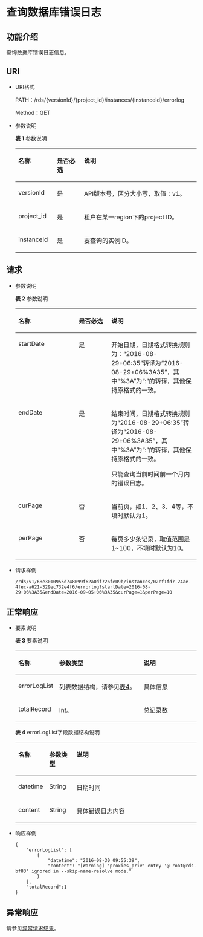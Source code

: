 # 查询数据库错误日志<a name="zh-cn_topic_0037147510"></a>

## 功能介绍<a name="section61759636"></a>

查询数据库错误日志信息。

## URI<a name="section18965813"></a>

-   URI格式

    PATH：/rds/\{versionId\}/\{project\_id\}/instances/\{instanceId\}/errorlog

    Method：GET

-   参数说明

    **表 1**  参数说明

    <a name="table58427690"></a>
    <table><thead align="left"><tr id="row1482002"><th class="cellrowborder" valign="top" width="21.3%" id="mcps1.2.4.1.1"><p id="p52933326"><a name="p52933326"></a><a name="p52933326"></a>名称</p>
    </th>
    <th class="cellrowborder" valign="top" width="14.91%" id="mcps1.2.4.1.2"><p id="p59740974"><a name="p59740974"></a><a name="p59740974"></a>是否必选</p>
    </th>
    <th class="cellrowborder" valign="top" width="63.79%" id="mcps1.2.4.1.3"><p id="p7180698"><a name="p7180698"></a><a name="p7180698"></a>说明</p>
    </th>
    </tr>
    </thead>
    <tbody><tr id="row17851661144942"><td class="cellrowborder" valign="top" width="21.3%" headers="mcps1.2.4.1.1 "><p id="p39523672144946"><a name="p39523672144946"></a><a name="p39523672144946"></a>versionId</p>
    </td>
    <td class="cellrowborder" valign="top" width="14.91%" headers="mcps1.2.4.1.2 "><p id="p47300898144946"><a name="p47300898144946"></a><a name="p47300898144946"></a>是</p>
    </td>
    <td class="cellrowborder" valign="top" width="63.79%" headers="mcps1.2.4.1.3 "><p id="p6167557144946"><a name="p6167557144946"></a><a name="p6167557144946"></a>API版本号，区分大小写，取值：v1。</p>
    </td>
    </tr>
    <tr id="row44765691"><td class="cellrowborder" valign="top" width="21.3%" headers="mcps1.2.4.1.1 "><p id="p2142393"><a name="p2142393"></a><a name="p2142393"></a>project_id</p>
    </td>
    <td class="cellrowborder" valign="top" width="14.91%" headers="mcps1.2.4.1.2 "><p id="p39316155"><a name="p39316155"></a><a name="p39316155"></a>是</p>
    </td>
    <td class="cellrowborder" valign="top" width="63.79%" headers="mcps1.2.4.1.3 "><p id="p30492010"><a name="p30492010"></a><a name="p30492010"></a>租户在某一region下的project ID。</p>
    </td>
    </tr>
    <tr id="row5992637"><td class="cellrowborder" valign="top" width="21.3%" headers="mcps1.2.4.1.1 "><p id="p15641626"><a name="p15641626"></a><a name="p15641626"></a>instanceId</p>
    </td>
    <td class="cellrowborder" valign="top" width="14.91%" headers="mcps1.2.4.1.2 "><p id="p59012183"><a name="p59012183"></a><a name="p59012183"></a>是</p>
    </td>
    <td class="cellrowborder" valign="top" width="63.79%" headers="mcps1.2.4.1.3 "><p id="p15257500"><a name="p15257500"></a><a name="p15257500"></a>要查询的实例ID。</p>
    </td>
    </tr>
    </tbody>
    </table>


## 请求<a name="section36474591"></a>

-   参数说明

    **表 2**  参数说明

    <a name="table22478116"></a>
    <table><thead align="left"><tr id="row12299945"><th class="cellrowborder" valign="top" width="33.33%" id="mcps1.2.4.1.1"><p id="p56771492"><a name="p56771492"></a><a name="p56771492"></a>名称</p>
    </th>
    <th class="cellrowborder" valign="top" width="17.919999999999998%" id="mcps1.2.4.1.2"><p id="p35088115"><a name="p35088115"></a><a name="p35088115"></a>是否必选</p>
    </th>
    <th class="cellrowborder" valign="top" width="48.75%" id="mcps1.2.4.1.3"><p id="p23565055"><a name="p23565055"></a><a name="p23565055"></a>说明</p>
    </th>
    </tr>
    </thead>
    <tbody><tr id="row35621668174547"><td class="cellrowborder" valign="top" width="33.33%" headers="mcps1.2.4.1.1 "><p id="p24007821174547"><a name="p24007821174547"></a><a name="p24007821174547"></a>startDate</p>
    </td>
    <td class="cellrowborder" valign="top" width="17.919999999999998%" headers="mcps1.2.4.1.2 "><p id="p65585369174547"><a name="p65585369174547"></a><a name="p65585369174547"></a>是</p>
    </td>
    <td class="cellrowborder" valign="top" width="48.75%" headers="mcps1.2.4.1.3 "><p id="p10814706174547"><a name="p10814706174547"></a><a name="p10814706174547"></a>开始日期，日期格式转换规则为：“2016-08-29+06:35”转译为“2016-08-29+06%3A35”，其中“%3A”为“:”的转译，其他保持原格式的一致。</p>
    </td>
    </tr>
    <tr id="row56153746174547"><td class="cellrowborder" valign="top" width="33.33%" headers="mcps1.2.4.1.1 "><p id="p32183997174547"><a name="p32183997174547"></a><a name="p32183997174547"></a>endDate</p>
    </td>
    <td class="cellrowborder" valign="top" width="17.919999999999998%" headers="mcps1.2.4.1.2 "><p id="p56766964174547"><a name="p56766964174547"></a><a name="p56766964174547"></a>是</p>
    </td>
    <td class="cellrowborder" valign="top" width="48.75%" headers="mcps1.2.4.1.3 "><p id="p185070539196"><a name="p185070539196"></a><a name="p185070539196"></a>结束时间，日期格式转换规则为“2016-08-29+06:35”转译为“2016-08-29+06%3A35”，其中“%3A”为“:”的转译，其他保持原格式的一致。</p>
    <p id="p34721363174547"><a name="p34721363174547"></a><a name="p34721363174547"></a>只能查询当前时间前一个月内的错误日志。</p>
    </td>
    </tr>
    <tr id="row50978547174547"><td class="cellrowborder" valign="top" width="33.33%" headers="mcps1.2.4.1.1 "><p id="p11832481174547"><a name="p11832481174547"></a><a name="p11832481174547"></a>curPage</p>
    </td>
    <td class="cellrowborder" valign="top" width="17.919999999999998%" headers="mcps1.2.4.1.2 "><p id="p18906893174547"><a name="p18906893174547"></a><a name="p18906893174547"></a>否</p>
    </td>
    <td class="cellrowborder" valign="top" width="48.75%" headers="mcps1.2.4.1.3 "><p id="p55063325174547"><a name="p55063325174547"></a><a name="p55063325174547"></a>当前页，如1、2、3、4等，不填时默认为1。</p>
    </td>
    </tr>
    <tr id="row28033904174547"><td class="cellrowborder" valign="top" width="33.33%" headers="mcps1.2.4.1.1 "><p id="p10063368174547"><a name="p10063368174547"></a><a name="p10063368174547"></a>perPage</p>
    </td>
    <td class="cellrowborder" valign="top" width="17.919999999999998%" headers="mcps1.2.4.1.2 "><p id="p9826466174547"><a name="p9826466174547"></a><a name="p9826466174547"></a>否</p>
    </td>
    <td class="cellrowborder" valign="top" width="48.75%" headers="mcps1.2.4.1.3 "><p id="p57746301174547"><a name="p57746301174547"></a><a name="p57746301174547"></a>每页多少条记录，取值范围是1~100，不填时默认为10。</p>
    </td>
    </tr>
    </tbody>
    </table>

-   请求样例

    ```
    /rds/v1/68e3010955d748099f62a0df726fe09b/instances/02cf1fd7-24ae-4fec-a621-329ec732e4f6/errorlog?startDate=2016-08-29+06%3A35&endDate=2016-09-05+06%3A35&curPage=1&perPage=10
    ```


## 正常响应<a name="section59835867"></a>

-   要素说明

    **表 3**  要素说明

    <a name="table29752153"></a>
    <table><thead align="left"><tr id="row62070345"><th class="cellrowborder" valign="top" width="16.6%" id="mcps1.2.4.1.1"><p id="p61642077"><a name="p61642077"></a><a name="p61642077"></a>名称</p>
    </th>
    <th class="cellrowborder" valign="top" width="50.07%" id="mcps1.2.4.1.2"><p id="p26952341"><a name="p26952341"></a><a name="p26952341"></a>参数类型</p>
    </th>
    <th class="cellrowborder" valign="top" width="33.33%" id="mcps1.2.4.1.3"><p id="p35656026"><a name="p35656026"></a><a name="p35656026"></a>说明</p>
    </th>
    </tr>
    </thead>
    <tbody><tr id="row49943891183823"><td class="cellrowborder" valign="top" width="16.6%" headers="mcps1.2.4.1.1 "><p id="p17747976183823"><a name="p17747976183823"></a><a name="p17747976183823"></a>errorLogList</p>
    </td>
    <td class="cellrowborder" valign="top" width="50.07%" headers="mcps1.2.4.1.2 "><p id="p28299952183823"><a name="p28299952183823"></a><a name="p28299952183823"></a>列表数据结构，请参见<a href="#table66531170">表4</a>。</p>
    </td>
    <td class="cellrowborder" valign="top" width="33.33%" headers="mcps1.2.4.1.3 "><p id="p10594789183823"><a name="p10594789183823"></a><a name="p10594789183823"></a>具体信息</p>
    </td>
    </tr>
    <tr id="row29657875143522"><td class="cellrowborder" valign="top" width="16.6%" headers="mcps1.2.4.1.1 "><p id="p56278588143531"><a name="p56278588143531"></a><a name="p56278588143531"></a>totalRecord</p>
    </td>
    <td class="cellrowborder" valign="top" width="50.07%" headers="mcps1.2.4.1.2 "><p id="p62271785143531"><a name="p62271785143531"></a><a name="p62271785143531"></a>Int。</p>
    </td>
    <td class="cellrowborder" valign="top" width="33.33%" headers="mcps1.2.4.1.3 "><p id="p10849843143531"><a name="p10849843143531"></a><a name="p10849843143531"></a>总记录数</p>
    </td>
    </tr>
    </tbody>
    </table>

    **表 4**  errorLogList字段数据结构说明

    <a name="table66531170"></a>
    <table><thead align="left"><tr id="row12984378"><th class="cellrowborder" valign="top" width="15.659999999999998%" id="mcps1.2.4.1.1"><p id="p45101667"><a name="p45101667"></a><a name="p45101667"></a>名称</p>
    </th>
    <th class="cellrowborder" valign="top" width="15.1%" id="mcps1.2.4.1.2"><p id="p29356372"><a name="p29356372"></a><a name="p29356372"></a>参数类型</p>
    </th>
    <th class="cellrowborder" valign="top" width="69.24%" id="mcps1.2.4.1.3"><p id="p29055926"><a name="p29055926"></a><a name="p29055926"></a>说明</p>
    </th>
    </tr>
    </thead>
    <tbody><tr id="row4719792"><td class="cellrowborder" valign="top" width="15.659999999999998%" headers="mcps1.2.4.1.1 "><p id="p46758891"><a name="p46758891"></a><a name="p46758891"></a>datetime</p>
    </td>
    <td class="cellrowborder" valign="top" width="15.1%" headers="mcps1.2.4.1.2 "><p id="p29373839"><a name="p29373839"></a><a name="p29373839"></a>String</p>
    </td>
    <td class="cellrowborder" valign="top" width="69.24%" headers="mcps1.2.4.1.3 "><p id="p30470722"><a name="p30470722"></a><a name="p30470722"></a>日期时间</p>
    </td>
    </tr>
    <tr id="row5801050"><td class="cellrowborder" valign="top" width="15.659999999999998%" headers="mcps1.2.4.1.1 "><p id="p123050"><a name="p123050"></a><a name="p123050"></a>content</p>
    </td>
    <td class="cellrowborder" valign="top" width="15.1%" headers="mcps1.2.4.1.2 "><p id="p9967070"><a name="p9967070"></a><a name="p9967070"></a>String</p>
    </td>
    <td class="cellrowborder" valign="top" width="69.24%" headers="mcps1.2.4.1.3 "><p id="p2026335"><a name="p2026335"></a><a name="p2026335"></a>具体错误日志内容</p>
    </td>
    </tr>
    </tbody>
    </table>


-   响应样例

    ```
    {
        "errorLogList": [
            {
                "datetime": "2016-08-30 09:55:39",
                "content": "[Warning] 'proxies_priv' entry '@ root@rds-bf83' ignored in --skip-name-resolve mode."
            }
        ],
        "totalRecord":1
    }
    ```


## 异常响应<a name="section1651899"></a>

请参见[异常请求结果](zh-cn_topic_0165937647.md)。

